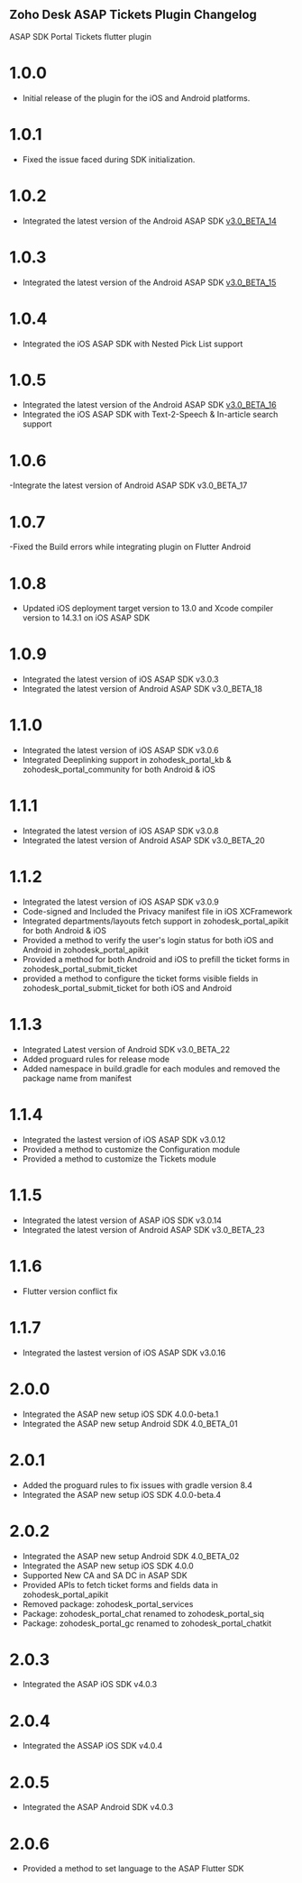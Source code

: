 ## Zoho Desk ASAP Tickets Plugin Changelog

ASAP SDK Portal Tickets flutter plugin

# 1.0.0

- Initial release of the plugin for the iOS and Android platforms.

# 1.0.1

- Fixed the issue faced during SDK initialization.

# 1.0.2

- Integrated the latest version of the Android ASAP SDK [v3.0_BETA_14](https://help.zoho.com/portal/en/kb/desk/developer-space/asap/android-sdk/articles/working-with-the-asap-sdk-for-android-version#30_BETA-14)

# 1.0.3

- Integrated the latest version of the Android ASAP SDK [v3.0_BETA_15](https://help.zoho.com/portal/en/kb/desk/developer-space/asap/android-sdk/articles/working-with-the-asap-sdk-for-android-version#30_BETA-15)

# 1.0.4

- Integrated the iOS ASAP SDK with Nested Pick List support

# 1.0.5
- Integrated the latest version of the Android ASAP SDK [v3.0_BETA_16](https://help.zoho.com/portal/en/kb/desk/developer-space/asap/android-sdk/articles/working-with-the-asap-sdk-for-android-version#30_BETA-16)
- Integrated the iOS ASAP SDK with Text-2-Speech & In-article search support

# 1.0.6
-Integrate the latest version of Android ASAP SDK v3.0_BETA_17

# 1.0.7
-Fixed the Build errors while integrating plugin on Flutter Android

# 1.0.8
- Updated iOS deployment target version to 13.0 and Xcode compiler version to 14.3.1 on iOS ASAP SDK

# 1.0.9
- Integrated the latest version of iOS ASAP SDK v3.0.3
- Integrated the latest version of Android ASAP SDK v3.0_BETA_18

# 1.1.0
- Integrated the latest version of iOS ASAP SDK v3.0.6
- Integrated Deeplinking support in zohodesk_portal_kb & zohodesk_portal_community for both Android & iOS

# 1.1.1
- Integrated the latest version of iOS ASAP SDK v3.0.8
- Integrated the latest version of Android ASAP SDK v3.0_BETA_20

# 1.1.2
- Integrated the latest version of iOS ASAP SDK v3.0.9
- Code-signed and Included the Privacy manifest file in iOS XCFramework
- Integrated departments/layouts fetch support in zohodesk_portal_apikit for both Android & iOS
- Provided a method to verify the user's login status for both iOS and Android in zohodesk_portal_apikit
- Provided a method for both Android and iOS to prefill the ticket forms in zohodesk_portal_submit_ticket
- provided a method to configure the ticket forms visible fields in zohodesk_portal_submit_ticket for both iOS and Android

# 1.1.3
- Integrated Latest version of Android SDK v3.0_BETA_22
- Added proguard rules for release mode
- Added namespace in build.gradle for each modules and removed the package name from manifest
  
# 1.1.4
- Integrated the lastest version of iOS ASAP SDK v3.0.12
- Provided a method to customize the Configuration module
- Provided a method to customize the Tickets module

# 1.1.5
- Integrated the latest version of ASAP iOS SDK v3.0.14
- Integrated the latest version of Android ASAP SDK v3.0_BETA_23

# 1.1.6
- Flutter version conflict fix

# 1.1.7
- Integrated the lastest version of iOS ASAP SDK v3.0.16

# 2.0.0
- Integrated the ASAP new setup iOS SDK 4.0.0-beta.1
- Integrated the ASAP new setup Android SDK 4.0_BETA_01

# 2.0.1
- Added the proguard rules to fix issues with gradle version 8.4
- Integrated the ASAP new setup iOS SDK 4.0.0-beta.4

# 2.0.2
- Integrated the ASAP new setup Android SDK 4.0_BETA_02
- Integrated the ASAP new setup iOS SDK 4.0.0
- Supported New CA and SA DC in ASAP SDK
- Provided APIs to fetch ticket forms and fields data in zohodesk_portal_apikit
- Removed package: zohodesk_portal_services
- Package: zohodesk_portal_chat renamed to zohodesk_portal_siq
- Package: zohodesk_portal_gc renamed to zohodesk_portal_chatkit

# 2.0.3
- Integrated the ASAP iOS SDK v4.0.3

# 2.0.4
- Integrated the ASSAP iOS SDK v4.0.4

# 2.0.5
- Integrated the ASAP Android SDK v4.0.3

# 2.0.6
- Provided a method to set language to the ASAP Flutter SDK